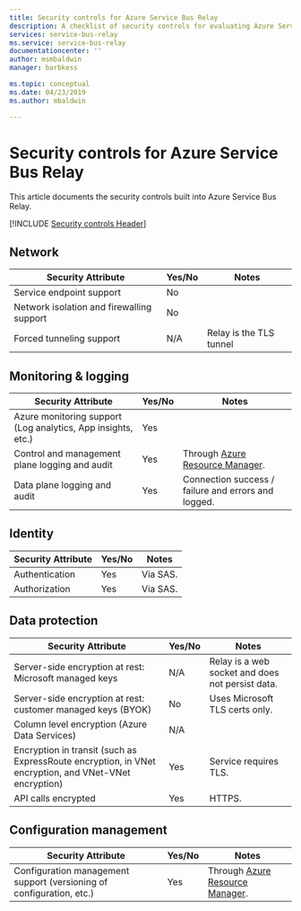 ```yaml
---
title: Security controls for Azure Service Bus Relay
description: A checklist of security controls for evaluating Azure Service Bus Relay
services: service-bus-relay
ms.service: service-bus-relay
documentationcenter: ''
author: msmbaldwin
manager: barbkess

ms.topic: conceptual
ms.date: 04/23/2019
ms.author: mbaldwin

---
```

# Security controls for Azure Service Bus Relay

This article documents the security controls built into Azure Service Bus Relay.

[!INCLUDE [Security controls Header](../../includes/security-controls-header.md)]

## Network

| Security Attribute | Yes/No | Notes |
|---|---|--|
| Service endpoint support| No |  |
| Network isolation and firewalling support| No |  |
| Forced tunneling support| N/A | Relay is the TLS tunnel  |

## Monitoring & logging

| Security Attribute | Yes/No | Notes|
|---|---|--|
| Azure monitoring support (Log analytics, App insights, etc.)| Yes | |
| Control and management plane logging and audit| Yes | Through [Azure Resource Manager](../azure-resource-manager/index.yml). |
| Data plane logging and audit| Yes | Connection success / failure and errors and logged.  |

## Identity

| Security Attribute | Yes/No | Notes|
|---|---|--|
| Authentication| Yes | Via SAS. |
| Authorization|  Yes | Via SAS. |

## Data protection

| Security Attribute | Yes/No | Notes |
|---|---|--|
| Server-side encryption at rest: Microsoft managed keys |  N/A | Relay is a web socket and does not persist data. |
| Server-side encryption at rest: customer managed keys (BYOK) | No | Uses Microsoft TLS certs only.  |
| Column level encryption (Azure Data Services)| N/A | |
| Encryption in transit (such as ExpressRoute encryption, in VNet encryption, and VNet-VNet encryption)| Yes | Service requires TLS. |
| API calls encrypted| Yes | HTTPS. |


## Configuration management

| Security Attribute | Yes/No | Notes|
|---|---|--|
| Configuration management support (versioning of configuration, etc.)| Yes | Through [Azure Resource Manager](../azure-resource-manager/index.yml).|
